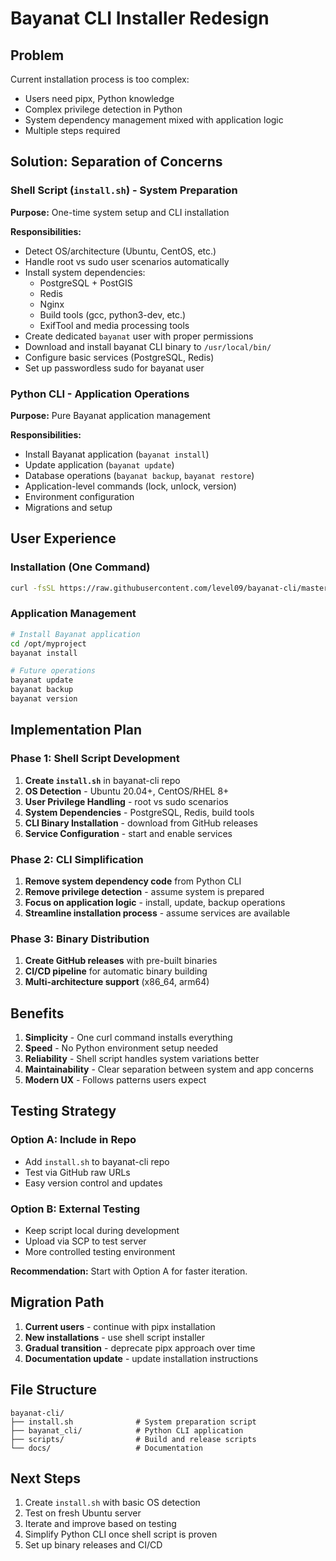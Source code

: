 # Bayanat CLI Installer Redesign

## Problem
Current installation process is too complex:
- Users need pipx, Python knowledge
- Complex privilege detection in Python
- System dependency management mixed with application logic
- Multiple steps required

## Solution: Separation of Concerns

### Shell Script (`install.sh`) - System Preparation
**Purpose:** One-time system setup and CLI installation

**Responsibilities:**
- Detect OS/architecture (Ubuntu, CentOS, etc.)
- Handle root vs sudo user scenarios automatically
- Install system dependencies:
  - PostgreSQL + PostGIS
  - Redis
  - Nginx
  - Build tools (gcc, python3-dev, etc.)
  - ExifTool and media processing tools
- Create dedicated `bayanat` user with proper permissions
- Download and install bayanat CLI binary to `/usr/local/bin/`
- Configure basic services (PostgreSQL, Redis)
- Set up passwordless sudo for bayanat user

### Python CLI - Application Operations
**Purpose:** Pure Bayanat application management

**Responsibilities:**
- Install Bayanat application (`bayanat install`)
- Update application (`bayanat update`)
- Database operations (`bayanat backup`, `bayanat restore`)
- Application-level commands (lock, unlock, version)
- Environment configuration
- Migrations and setup

## User Experience

### Installation (One Command)
```bash
curl -fsSL https://raw.githubusercontent.com/level09/bayanat-cli/master/install.sh | sh
```

### Application Management
```bash
# Install Bayanat application
cd /opt/myproject
bayanat install

# Future operations
bayanat update
bayanat backup
bayanat version
```

## Implementation Plan

### Phase 1: Shell Script Development
1. **Create `install.sh`** in bayanat-cli repo
2. **OS Detection** - Ubuntu 20.04+, CentOS/RHEL 8+
3. **User Privilege Handling** - root vs sudo scenarios
4. **System Dependencies** - PostgreSQL, Redis, build tools
5. **CLI Binary Installation** - download from GitHub releases
6. **Service Configuration** - start and enable services

### Phase 2: CLI Simplification  
1. **Remove system dependency code** from Python CLI
2. **Remove privilege detection** - assume system is prepared
3. **Focus on application logic** - install, update, backup operations
4. **Streamline installation process** - assume services are available

### Phase 3: Binary Distribution
1. **Create GitHub releases** with pre-built binaries
2. **CI/CD pipeline** for automatic binary building
3. **Multi-architecture support** (x86_64, arm64)

## Benefits

1. **Simplicity** - One curl command installs everything
2. **Speed** - No Python environment setup needed
3. **Reliability** - Shell script handles system variations better
4. **Maintainability** - Clear separation between system and app concerns
5. **Modern UX** - Follows patterns users expect

## Testing Strategy

### Option A: Include in Repo
- Add `install.sh` to bayanat-cli repo
- Test via GitHub raw URLs
- Easy version control and updates

### Option B: External Testing  
- Keep script local during development
- Upload via SCP to test server
- More controlled testing environment

**Recommendation:** Start with Option A for faster iteration.

## Migration Path

1. **Current users** - continue with pipx installation
2. **New installations** - use shell script installer  
3. **Gradual transition** - deprecate pipx approach over time
4. **Documentation update** - update installation instructions

## File Structure
```
bayanat-cli/
├── install.sh              # System preparation script
├── bayanat_cli/            # Python CLI application
├── scripts/                # Build and release scripts
└── docs/                   # Documentation
```

## Next Steps

1. Create `install.sh` with basic OS detection
2. Test on fresh Ubuntu server
3. Iterate and improve based on testing
4. Simplify Python CLI once shell script is proven
5. Set up binary releases and CI/CD